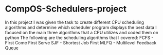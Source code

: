 # CompOS-Schedulers-project

In this project I was given the task to create different CPU scheduling algorithms and determine which scheduler program displays the best data
I focused on the main three algorithms that a CPU utilizes and coded them on python
The following are the scheduling algorithms that I covered:
    FCFS - First Come First Serve
    SJF - Shortest Job First
    MLFQ - Multilevel Feedback Queue
